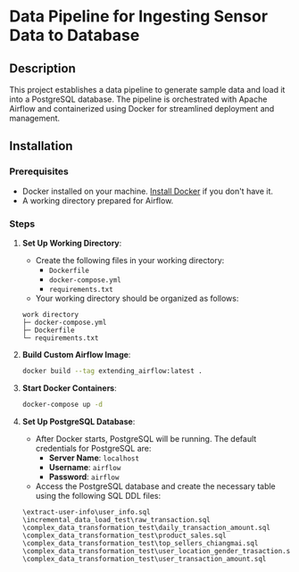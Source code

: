 # Data Pipeline for Ingesting Sensor Data to Database

## Description
This project establishes a data pipeline to generate sample data and load it into a PostgreSQL database. The pipeline is orchestrated with Apache Airflow and containerized using Docker for streamlined deployment and management.

## Installation

### Prerequisites
- Docker installed on your machine. [Install Docker](https://docs.docker.com/get-docker/) if you don't have it.
- A working directory prepared for Airflow.

### Steps
1. **Set Up Working Directory**: 
    - Create the following files in your working directory:
      - `Dockerfile`
      - `docker-compose.yml`
      - `requirements.txt`
    - Your working directory should be organized as follows:

    ```
    work directory
    ├─ docker-compose.yml
    ├─ Dockerfile
    └─ requirements.txt
    ```

2. **Build Custom Airflow Image**:
    ```sh
    docker build --tag extending_airflow:latest .
    ```

3. **Start Docker Containers**:
    ```sh
    docker-compose up -d
    ```

4. **Set Up PostgreSQL Database**:
    - After Docker starts, PostgreSQL will be running. The default credentials for PostgreSQL are:
      - **Server Name**: `localhost`
      - **Username**: `airflow`
      - **Password**: `airflow`
    - Access the PostgreSQL database and create the necessary table using the following SQL DDL files:
    ```
    \extract-user-info\user_info.sql
    \incremental_data_load_test\raw_transaction.sql
    \complex_data_transformation_test\daily_transaction_amount.sql
    \complex_data_transformation_test\product_sales.sql
    \complex_data_transformation_test\top_sellers_chiangmai.sql
    \complex_data_transformation_test\user_location_gender_trasaction.sql
    \complex_data_transformation_test\user_transaction_amount.sql
    ```